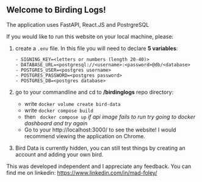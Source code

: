 ## Welcome to Birding Logs!

The application uses FastAPI, React.JS and PostrgreSQL

If you would like to run this website on your local machine, please:
 1. create a ```.env``` file. In this file you will need to declare **5 variables**:
    ```
    - SIGNING_KEY=<letters or numbers (length 20-40)>
    - DATABASE_URL=<postgresql://<username>:<password>@db/<database>
    - POSTGRES_USER=<postgres username>
    - POSTGRES_PASSWORD=<postgres password>
    - POSTGRES_DB=<postgres database>
    ```
 2. go to your commandline and cd to **/birdinglogs** repo directory:
    -   write ```docker volume create bird-data```
    -   write ```docker compose build```
    -   then ``` docker compose up``` *if api image fails to run try going to docker dashboard and try again*
    -   Go to your http://localhost:3000/ to see the website! I would recommend viewing the application on Chrome.

 3. Bird Data is currently hidden, you can still test things by creating an account and adding your own bird.


This was developed independent and I appreciate any feedback. You can find me on linkedin:
https://www.linkedin.com/in/mad-foley/
